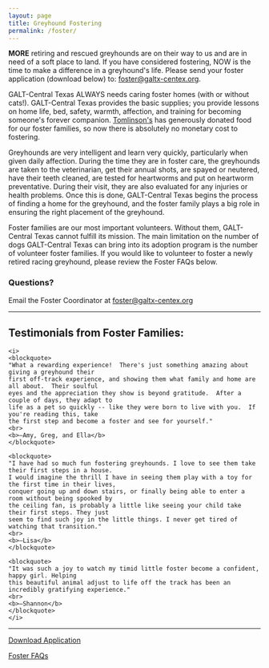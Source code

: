 ```yaml
---
layout: page
title: Greyhound Fostering
permalink: /foster/
---
```


**MORE** retiring and rescued greyhounds are on their way to us and are in need of a soft place
to land. If you have considered fostering, NOW is the time to make a difference in a greyhound's
life. Please send your foster application (download below) to:
[foster@galtx-centex.org](mailto:foster@galtx-centex.org).

GALT-Central Texas ALWAYS needs caring foster homes (with or without cats!). GALT-Central Texas provides the
basic supplies; you provide lessons on home life, bed, safety, warmth, affection, and
training for becoming someone's forever companion. [Tomlinson's](http://www.tomlinsons.com/)
has generously donated food for our foster families, so now there is absolutely no monetary cost to fostering.

Greyhounds are very intelligent and learn
very quickly, particularly when given daily affection.  During the time they are in foster
care, the greyhounds are taken to the veterinarian, get their annual shots, are spayed or
neutered, have their teeth cleaned, are tested for heartworms and put on heartworm
preventative. During their visit, they are also evaluated for any injuries or health problems.
Once this is done, GALT-Central Texas begins the process of finding a home for the greyhound, and the
foster family plays a big role in ensuring the right placement of the greyhound.

Foster families are our most important volunteers. Without them, GALT-Central Texas cannot fulfill its
mission. The main limitation on the number of dogs GALT-Central Texas can bring into its adoption program
is the number of volunteer foster families. If you would like to volunteer to foster a newly
retired racing greyhound, please review the Foster FAQs below.

### Questions?

Email the Foster Coordinator at [foster@galtx-centex.org](mailto:foster@galtx-centex.org)

* * *

<div class="row">
<div class="col-md-2"></div>
<div class="col-md-8">
  <div class="text-center">
    <h2>Testimonials from Foster Families:</h2>

    <i>
    <blockquote>
    "What a rewarding experience!  There's just something amazing about giving a greyhound their
    first off-track experience, and showing them what family and home are all about.  Their soulful
    eyes and the appreciation they show is beyond gratitude.  After a couple of days, they adapt to
    life as a pet so quickly -- like they were born to live with you.  If you're reading this, take
    the first step and become a foster and see for yourself."
    <br>
    <b>—Amy, Greg, and Ella</b>
    </blockquote>

    <blockquote>
    "I have had so much fun fostering greyhounds. I love to see them take their first steps in a house.
    I would imagine the thrill I have in seeing them play with a toy for the first time in their lives,
    conquer going up and down stairs, or finally being able to enter a room without being spooked by
    the ceiling fan, is probably a little like seeing your child take their first steps. They just
    seem to find such joy in the little things. I never get tired of watching that transition."
    <br>
    <b>—Lisa</b>
    </blockquote>

    <blockquote>
    "It was such a joy to watch my timid little foster become a confident, happy girl. Helping
    this beautiful animal adjust to life off the track has been an incredibly gratifying experience."
    <br>
    <b>—Shannon</b>
    </blockquote>
    </i>

  </div>
</div>
<div class="col-md-2"></div>
</div>

* * *

<div class="text-center">
  <a class="btn btn-lg btn-success" href="/docs/Foster_Application.pdf" role="button">Download Application</a>

  <p/>

  <div class="panel-footer">
    <a href="/foster/faqs/">Foster FAQs</a>
  </div>
</div>
